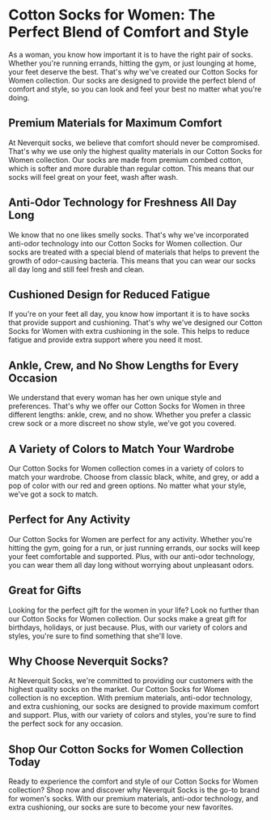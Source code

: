 # Cotton Socks for Women: The Perfect Blend of Comfort and Style

As a woman, you know how important it is to have the right pair of socks. Whether you're running errands, hitting the gym, or just lounging at home, your feet deserve the best. That's why we've created our Cotton Socks for Women collection. Our socks are designed to provide the perfect blend of comfort and style, so you can look and feel your best no matter what you're doing.

## Premium Materials for Maximum Comfort

At Neverquit socks, we believe that comfort should never be compromised. That's why we use only the highest quality materials in our Cotton Socks for Women collection. Our socks are made from premium combed cotton, which is softer and more durable than regular cotton. This means that our socks will feel great on your feet, wash after wash.

## Anti-Odor Technology for Freshness All Day Long

We know that no one likes smelly socks. That's why we've incorporated anti-odor technology into our Cotton Socks for Women collection. Our socks are treated with a special blend of materials that helps to prevent the growth of odor-causing bacteria. This means that you can wear our socks all day long and still feel fresh and clean.

## Cushioned Design for Reduced Fatigue

If you're on your feet all day, you know how important it is to have socks that provide support and cushioning. That's why we've designed our Cotton Socks for Women with extra cushioning in the sole. This helps to reduce fatigue and provide extra support where you need it most.

## Ankle, Crew, and No Show Lengths for Every Occasion

We understand that every woman has her own unique style and preferences. That's why we offer our Cotton Socks for Women in three different lengths: ankle, crew, and no show. Whether you prefer a classic crew sock or a more discreet no show style, we've got you covered.

## A Variety of Colors to Match Your Wardrobe

Our Cotton Socks for Women collection comes in a variety of colors to match your wardrobe. Choose from classic black, white, and grey, or add a pop of color with our red and green options. No matter what your style, we've got a sock to match.

## Perfect for Any Activity

Our Cotton Socks for Women are perfect for any activity. Whether you're hitting the gym, going for a run, or just running errands, our socks will keep your feet comfortable and supported. Plus, with our anti-odor technology, you can wear them all day long without worrying about unpleasant odors.

## Great for Gifts

Looking for the perfect gift for the women in your life? Look no further than our Cotton Socks for Women collection. Our socks make a great gift for birthdays, holidays, or just because. Plus, with our variety of colors and styles, you're sure to find something that she'll love.

## Why Choose Neverquit Socks?

At Neverquit Socks, we're committed to providing our customers with the highest quality socks on the market. Our Cotton Socks for Women collection is no exception. With premium materials, anti-odor technology, and extra cushioning, our socks are designed to provide maximum comfort and support. Plus, with our variety of colors and styles, you're sure to find the perfect sock for any occasion.

## Shop Our Cotton Socks for Women Collection Today

Ready to experience the comfort and style of our Cotton Socks for Women collection? Shop now and discover why Neverquit Socks is the go-to brand for women's socks. With our premium materials, anti-odor technology, and extra cushioning, our socks are sure to become your new favorites.